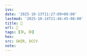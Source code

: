 ```yaml
---
ivs:
date: '2025-10-13T11:27:09+08:00'
lastmod: '2025-10-14T21:46:45-08:00'
title: 󰕶
url: 󰕶
tags: [孕, 孕]
hex: 
src: GHZR, DCCV
note:
---
```

